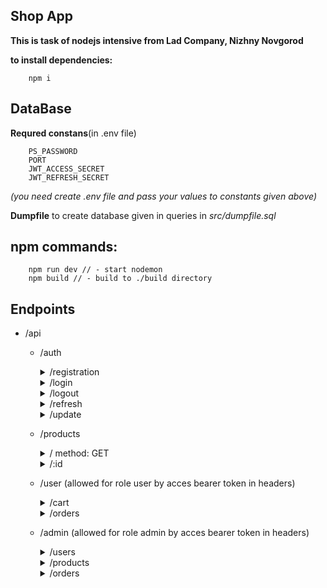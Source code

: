 ## Shop App

**This is task of nodejs intensive from Lad Company, Nizhny Novgorod**


**to install dependencies:**
```
    npm i
```

## DataBase

**Requred constans**(in .env file)
```
    PS_PASSWORD
    PORT
    JWT_ACCESS_SECRET
    JWT_REFRESH_SECRET
```
*(you need create .env file and pass your values to constants given above)*

**Dumpfile** to create database given in queries in *src/dumpfile.sql*

## npm commands:
```
    npm run dev // - start nodemon
    npm build // - build to ./build directory
```

## Endpoints

- /api
    - /auth
        <details><summary>/registration</summary>
        <blockquote>
        method: POST
        body:

        ```
        {
            "firstName": "user",
            "surName": "for_test",
            "lastName": "",
            "email": "user@email.com",   // required
            "password": "user"           // required
        }
        ```
        </blockquote>
        </details>

        <details><summary>/login</summary>
        <blockquote>
        method: POST

        body:
        ```
        {
            "email": "user@email.com", // required
            "password": "user"         // required
        }
        ```
        </blockquote>
        </details>

        <details><summary>/logout</summary>
        <blockquote>
        method: POST
        </blockquote>
        </details>

        <details><summary>/refresh</summary>
        <blockquote>
        method: GET (automaticly using refreshToken from cookies)
        </blockquote>
        </details>

        <details><summary>/update</summary>
        <blockquote>
        method: PUT
        body:

        ```
        {
            "firstName": "user",
            "surName": "for_test",
            "lastName": "",
            "email": "test@email.com",       // required
            "password": "user",              // required
            "newEmail": "updated@email.com"
            "newPassword": "updatedPassword"
        }
        ```
        </blockquote>
        </details>
    - /products
        <details><summary>/ method: GET</summary></details>
        <details><summary>/:id</summary>
        <blockquote>
        method: GET
        </blockquote>
        </details>
    - /user (allowed for role user by acces bearer token in headers)
        <details><summary>/cart</summary>
        <blockquote>
        <details><summary>/ method: POST</summary>
        <blockquote>
        body:

        ```
        {
            "cart_details":            // required
            [
                {
                    "product_id": 1,   // required
                    "quantity": 7      // required
                },
                {
                    "product_id": 3,
                    "quantity": 10
                }
            ]
        }
        ```
        </blockquote>
        </details>
        
        <details><summary>/ method: GET</summary></details>

        <details><summary>/ method: PUT</summary>
        <blockquote>
            body:

            ```
            {
                "cart_details":            // required
                [
                    {
                        "product_id": 1,   // required
                        "quantity": 7      // required
                    },
                    {
                        "product_id": 3,
                        "quantity": 10
                    }
                ]
            }
            ```
        </blockquote>
        </details>

        <details><summary>/ method: DELETE</summary></details>

        </blockquote>
        </details>

        <details><summary>/orders</summary>
        <blockquote>
        <details><summary>/ method: POST</summary>
        <blockquote>
        body: not need
        </blockquote>
        </details>
        <details><summary>/ method: GET</summary></details>
        </blockquote>

        </details>
    - /admin (allowed for role admin by acces bearer token in headers)
        <details><summary>/users</summary>
        <blockquote>
        <details><summary>/ method: GET</summary></details>
        <details><summary>/ method: PUT</summary>
        <blockquote>
        body: 

        ```
        {
            "user_id": 2,
            "firstName": "super",
            "surName": "puper",
            "lastName": "test",
            "email": "test1@email.com",
            "user_role": "USER"
        }
        ```
        </blockquote>
        </details>
        <details><summary>/:user_id</summary>
        <blockquote>
        <details><summary>/ method: GET</summary></details>
        <details><summary>/ method: DELETE</summary></details>
        </blockquote>
        </details>
        

        </blockquote>
        </details>

        <details><summary>/products</summary>
        <blockquote>
        <details><summary>/ method: POST</summary>
        <blockquote>
        body: 

        ```
        [{
            "product_name": "TV",
            "manufacture": "Sony",
            "category": "electronics",
            "price": "125",
            "description": "full hd 4k android TV"
        },
        {
            "product_name": "TV",
            "manufacture": "Sony",
            "category": "electronics",
            "price": "125",
            "description": "full hd 4k android TV"
        }]
        ```
        </blockquote>
        </details>

        <details><summary>/ method: GET</summary></details>

        <details><summary>/ method: PUT</summary>
        <blockquote>
        body:

        ```
        {
            "product_id": 1,
            "product_name": "refrijerator",
            "manufacture": "SAMSUNG",
            "category": "citchen",
            "price": 12,
            "description": "very cold"
        }
        ```
        </blockquote>
        </details>

        <details><summary>/:id</summary>
        <blockquote>
        <details><summary>/ method: GET</summary></details>

        <details><summary>/ method: DELETE</summary></details>
        </blockquote>
        </details>

        </blockquote>
        </details>

        <details><summary>/orders</summary>
        <blockquote>
        <details><summary>/ method: GET</summary></details>
        <details><summary>/ method: PUT</summary>
        body:

        ```
        {
            "order_id": 1,
            "order_details": [
                {
                    "product_id": 1,
                    "quantity": 700
                },
                {
                    "product_id": 3,
                    "quantity": 1000
                }
            ]
        }
        ```
        </details>
        <details><summary>/user/:user_id</summary>
        <blockquote>
        <details><summary>/ method: GET</summary></details>
        </blockquote>
        </details>
        <details><summary>/:order_id</summary>
        <blockquote>
        <details><summary>/ method: DELETE</summary></details>
        </blockquote>
        </details>
        </blockquote>
        </details>

